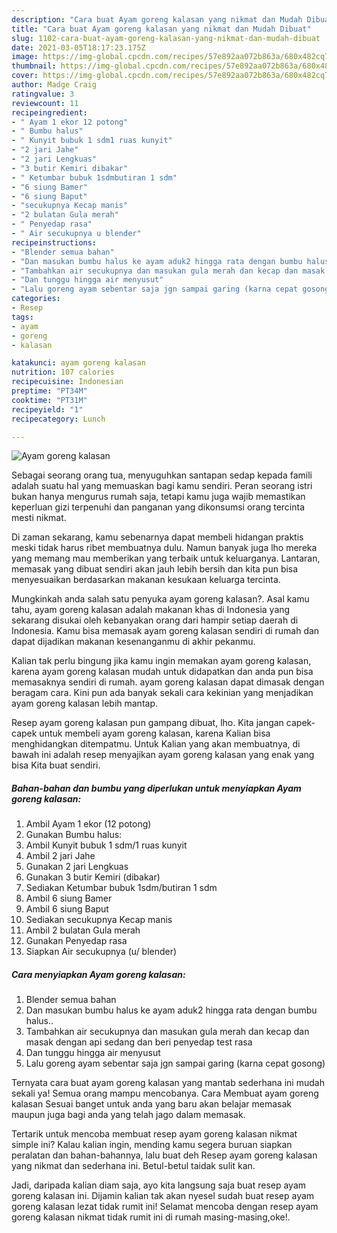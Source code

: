 ```yaml
---
description: "Cara buat Ayam goreng kalasan yang nikmat dan Mudah Dibuat"
title: "Cara buat Ayam goreng kalasan yang nikmat dan Mudah Dibuat"
slug: 1102-cara-buat-ayam-goreng-kalasan-yang-nikmat-dan-mudah-dibuat
date: 2021-03-05T18:17:23.175Z
image: https://img-global.cpcdn.com/recipes/57e892aa072b863a/680x482cq70/ayam-goreng-kalasan-foto-resep-utama.jpg
thumbnail: https://img-global.cpcdn.com/recipes/57e892aa072b863a/680x482cq70/ayam-goreng-kalasan-foto-resep-utama.jpg
cover: https://img-global.cpcdn.com/recipes/57e892aa072b863a/680x482cq70/ayam-goreng-kalasan-foto-resep-utama.jpg
author: Madge Craig
ratingvalue: 3
reviewcount: 11
recipeingredient:
- " Ayam 1 ekor 12 potong"
- " Bumbu halus"
- " Kunyit bubuk 1 sdm1 ruas kunyit"
- "2 jari Jahe"
- "2 jari Lengkuas"
- "3 butir Kemiri dibakar"
- " Ketumbar bubuk 1sdmbutiran 1 sdm"
- "6 siung Bamer"
- "6 siung Baput"
- "secukupnya Kecap manis"
- "2 bulatan Gula merah"
- " Penyedap rasa"
- " Air secukupnya u blender"
recipeinstructions:
- "Blender semua bahan"
- "Dan masukan bumbu halus ke ayam aduk2 hingga rata dengan bumbu halus.."
- "Tambahkan air secukupnya dan masukan gula merah dan kecap dan masak dengan api sedang dan beri penyedap test rasa"
- "Dan tunggu hingga air menyusut"
- "Lalu goreng ayam sebentar saja jgn sampai garing (karna cepat gosong)"
categories:
- Resep
tags:
- ayam
- goreng
- kalasan

katakunci: ayam goreng kalasan 
nutrition: 107 calories
recipecuisine: Indonesian
preptime: "PT34M"
cooktime: "PT31M"
recipeyield: "1"
recipecategory: Lunch

---
```



![Ayam goreng kalasan](https://img-global.cpcdn.com/recipes/57e892aa072b863a/680x482cq70/ayam-goreng-kalasan-foto-resep-utama.jpg)

Sebagai seorang orang tua, menyuguhkan santapan sedap kepada famili adalah suatu hal yang memuaskan bagi kamu sendiri. Peran seorang istri bukan hanya mengurus rumah saja, tetapi kamu juga wajib memastikan keperluan gizi terpenuhi dan panganan yang dikonsumsi orang tercinta mesti nikmat.

Di zaman  sekarang, kamu sebenarnya dapat membeli hidangan praktis meski tidak harus ribet membuatnya dulu. Namun banyak juga lho mereka yang memang mau memberikan yang terbaik untuk keluarganya. Lantaran, memasak yang dibuat sendiri akan jauh lebih bersih dan kita pun bisa menyesuaikan berdasarkan makanan kesukaan keluarga tercinta. 



Mungkinkah anda salah satu penyuka ayam goreng kalasan?. Asal kamu tahu, ayam goreng kalasan adalah makanan khas di Indonesia yang sekarang disukai oleh kebanyakan orang dari hampir setiap daerah di Indonesia. Kamu bisa memasak ayam goreng kalasan sendiri di rumah dan dapat dijadikan makanan kesenanganmu di akhir pekanmu.

Kalian tak perlu bingung jika kamu ingin memakan ayam goreng kalasan, karena ayam goreng kalasan mudah untuk didapatkan dan anda pun bisa memasaknya sendiri di rumah. ayam goreng kalasan dapat dimasak dengan beragam cara. Kini pun ada banyak sekali cara kekinian yang menjadikan ayam goreng kalasan lebih mantap.

Resep ayam goreng kalasan pun gampang dibuat, lho. Kita jangan capek-capek untuk membeli ayam goreng kalasan, karena Kalian bisa menghidangkan ditempatmu. Untuk Kalian yang akan membuatnya, di bawah ini adalah resep menyajikan ayam goreng kalasan yang enak yang bisa Kita buat sendiri.

<!--inarticleads1-->

##### Bahan-bahan dan bumbu yang diperlukan untuk menyiapkan Ayam goreng kalasan:

1. Ambil  Ayam 1 ekor (12 potong)
1. Gunakan  Bumbu halus:
1. Ambil  Kunyit bubuk 1 sdm/1 ruas kunyit
1. Ambil 2 jari Jahe
1. Gunakan 2 jari Lengkuas
1. Gunakan 3 butir Kemiri (dibakar)
1. Sediakan  Ketumbar bubuk 1sdm/butiran 1 sdm
1. Ambil 6 siung Bamer
1. Ambil 6 siung Baput
1. Sediakan secukupnya Kecap manis
1. Ambil 2 bulatan Gula merah
1. Gunakan  Penyedap rasa
1. Siapkan  Air secukupnya (u/ blender)




<!--inarticleads2-->

##### Cara menyiapkan Ayam goreng kalasan:

1. Blender semua bahan
1. Dan masukan bumbu halus ke ayam aduk2 hingga rata dengan bumbu halus..
1. Tambahkan air secukupnya dan masukan gula merah dan kecap dan masak dengan api sedang dan beri penyedap test rasa
1. Dan tunggu hingga air menyusut
1. Lalu goreng ayam sebentar saja jgn sampai garing (karna cepat gosong)




Ternyata cara buat ayam goreng kalasan yang mantab sederhana ini mudah sekali ya! Semua orang mampu mencobanya. Cara Membuat ayam goreng kalasan Sesuai banget untuk anda yang baru akan belajar memasak maupun juga bagi anda yang telah jago dalam memasak.

Tertarik untuk mencoba membuat resep ayam goreng kalasan nikmat simple ini? Kalau kalian ingin, mending kamu segera buruan siapkan peralatan dan bahan-bahannya, lalu buat deh Resep ayam goreng kalasan yang nikmat dan sederhana ini. Betul-betul taidak sulit kan. 

Jadi, daripada kalian diam saja, ayo kita langsung saja buat resep ayam goreng kalasan ini. Dijamin kalian tak akan nyesel sudah buat resep ayam goreng kalasan lezat tidak rumit ini! Selamat mencoba dengan resep ayam goreng kalasan nikmat tidak rumit ini di rumah masing-masing,oke!.

